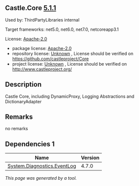 Castle.Core [5.1.1](https://www.nuget.org/packages/Castle.Core/5.1.1)
--------------------

Used by: ThirdPartyLibraries internal

Target frameworks: net5.0, net6.0, net7.0, netcoreapp3.1

License: [Apache-2.0](../../../../licenses/apache-2.0) 

- package license: [Apache-2.0](https://licenses.nuget.org/Apache-2.0) 
- repository license: [Unknown](https://github.com/castleproject/Core) , License should be verified on https://github.com/castleproject/Core
- project license: [Unknown](http://www.castleproject.org/) , License should be verified on http://www.castleproject.org/

Description
-----------
Castle Core, including DynamicProxy, Logging Abstractions and DictionaryAdapter

Remarks
-----------
no remarks


Dependencies 1
-----------

|Name|Version|
|----------|:----|
|[System.Diagnostics.EventLog](../../../../packages/nuget.org/system.diagnostics.eventlog/4.7.0)|4.7.0|

*This page was generated by a tool.*
